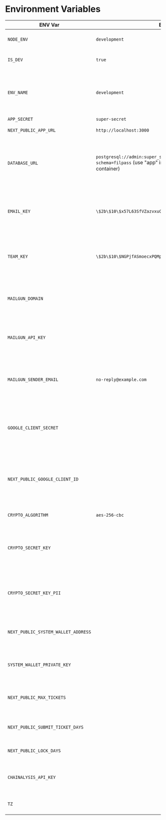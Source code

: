 # Environment Variables

| ENV Var                             | Example                                                                                                                           | Description                                                                                             | Required |
| ----------------------------------- | --------------------------------------------------------------------------------------------------------------------------------- | ------------------------------------------------------------------------------------------------------- | -------- |
| `NODE_ENV`                          | `development`                                                                                                                     | The actual node environment.                                                                            | NO       |
| `IS_DEV`                            | `true`                                                                                                                            | Control variable to set dev settings                                                                    | NO       |
| `ENV_NAME`                          | `development`                                                                                                                     | The environment used to generate the reference for the transfer request.                                | NO       |
| `APP_SECRET`                        | `super-secret`                                                                                                                    |                                                                                                         | YES      |
| `NEXT_PUBLIC_APP_URL`               | `http://localhost:3000`                                                                                                           | The application URL.                                                                                    | YES      |
| `DATABASE_URL`                      | `postgresql://admin:super_secret_pw@localhost:5432/filpass?schema=filpass` (use "app" instead "localhost" when using a container) | The database. (Can be get after starting the database container. Remind to add the name after the port) | YES      |
| `EMAIL_KEY`                         | `\$2b\$10\$x57L63SfVZazvxuCNpQ4\.e`                                                                                               | Salt used for email encryption. (Need to be generated. Bcrypt could be used)                            | YES      |
| `TEAM_KEY`                          | `\$2b\$10\$NGPjfASmoecxPQMp64O3Ru`                                                                                                | Salt used for team encryption. (Need to be generated. Bcrypt could be used)                             | YES      |
| `MAILGUN_DOMAIN`                    | ` `                                                                                                                               | The Mailgun domain if using the default implementation. (Required to send emails)                       | YES      |
| `MAILGUN_API_KEY`                   | ` `                                                                                                                               | The Mailgun API key if using the default implementation. (Required to send emails)                      | YES      |
| `MAILGUN_SENDER_EMAIL`              | `no-reply@example.com`                                                                                                            | The Mailgun sender email if using the default implementation. (Required to send emails)                 | YES      |
| `GOOGLE_CLIENT_SECRET`              | ` `                                                                                                                               | The Google client secret used to login with Google. (Required if want to enable the Google Login)       | NO       |
| `NEXT_PUBLIC_GOOGLE_CLIENT_ID`      | ` `                                                                                                                               | The public google client id used to login with Google. (Required if want to enable the Google Login)    | NO       |
| `CRYPTO_ALGORITHM`                  | `aes-256-cbc`                                                                                                                     | The algorithm used to encrypt the data.                                                                 | YES      |
| `CRYPTO_SECRET_KEY`                 | ` `                                                                                                                               | The secret key used to encrypt the data. (Need to be generated. 256 bit 32 Byte Hex)                    | YES      |
| `CRYPTO_SECRET_KEY_PII`             | ` `                                                                                                                               | The secret key used to encrypt the PII data. (Need to be generated256 bit 32 Byte Hex)                  | YES      |
| `NEXT_PUBLIC_SYSTEM_WALLET_ADDRESS` | ` `                                                                                                                               | The wallet address used by the system to call contract methods.                                         | YES      |
| `SYSTEM_WALLET_PRIVATE_KEY`         | ` `                                                                                                                               | The private key for the system wallet. Used to call the ticket submission                               | YES      |
| `NEXT_PUBLIC_MAX_TICKETS`           | ` `                                                                                                                               | The maximum number of active tickets allowed per user.                                                  | YES      |
| `NEXT_PUBLIC_SUBMIT_TICKET_DAYS`    | ` `                                                                                                                               | The number of days allowed for ticket submission.                                                       | YES      |
| `NEXT_PUBLIC_LOCK_DAYS`             | ` `                                                                                                                               | The number of days for the lock period.                                                                 | YES      |
| `CHAINALYSIS_API_KEY`               | ` `                                                                                                                               | API key for Chainalysis integration to check for sanctions.                                             | NO       |
| `TZ`                                | ` `                                                                                                                               | The timezone setting for the application.                                                               | NO       |